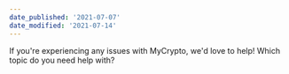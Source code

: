 ```yaml
---
date_published: '2021-07-07'
date_modified: '2021-07-14'
---
```


If you're experiencing any issues with MyCrypto, we'd love to help! Which topic do you need help with?
